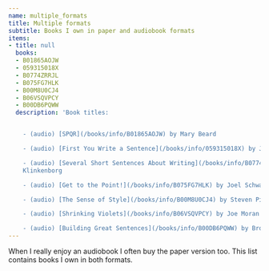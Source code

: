 ```yaml
---
name: multiple_formats
title: Multiple formats
subtitle: Books I own in paper and audiobook formats
items:
- title: null
  books:
  - B01865AOJW
  - 059315018X
  - B0774ZRRJL
  - B075FG7HLK
  - B00M8U0CJ4
  - B06VSQVPCY
  - B00DB6PQWW
  description: 'Book titles:


    - (audio) [SPQR](/books/info/B01865AOJW) by Mary Beard

    - (audio) [First You Write a Sentence](/books/info/059315018X) by Joe Moran

    - (audio) [Several Short Sentences About Writing](/books/info/B0774ZRRJL) by Verlyn
    Klinkenborg

    - (audio) [Get to the Point!](/books/info/B075FG7HLK) by Joel Schwartzberg

    - (audio) [The Sense of Style](/books/info/B00M8U0CJ4) by Steven Pinker

    - (audio) [Shrinking Violets](/books/info/B06VSQVPCY) by Joe Moran

    - (audio) [Building Great Sentences](/books/info/B00DB6PQWW) by Brooks Landon'
---
```

When I really enjoy an audiobook I often buy the paper version too. This list contains books I own in both formats.

